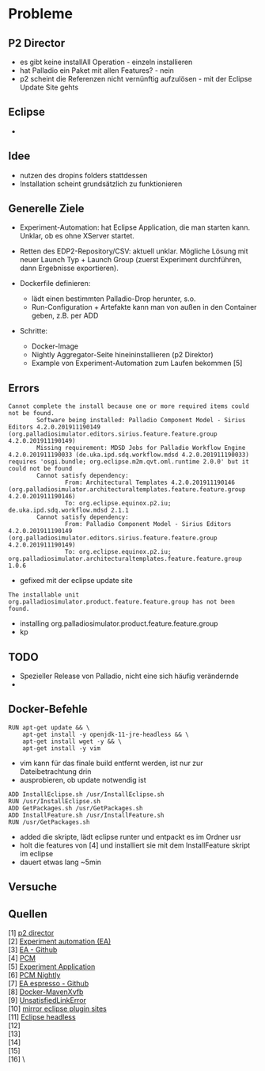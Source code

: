 # Probleme
## P2 Director
- es gibt keine installAll Operation - einzeln installieren
- hat Palladio ein Paket mit allen Features? - nein
- p2 scheint die Referenzen nicht vernünftig aufzulösen - mit der Eclipse Update Site gehts
## Eclipse
- 
## Idee
- nutzen des dropins folders stattdessen
- Installation scheint grundsätzlich zu funktionieren

## Generelle Ziele
* Experiment-Automation: hat Eclipse Application, die man starten kann. Unklar, ob es ohne XServer startet.
* Retten des EDP2-Repository/CSV: aktuell unklar. Mögliche Lösung mit neuer Launch Typ + Launch Group (zuerst Experiment durchführen, dann Ergebnisse exportieren).

* Dockerfile definieren:
    * lädt einen bestimmten Palladio-Drop herunter, s.o.
    * Run-Configuration + Artefakte kann man von außen in den Container geben, z.B. per ADD

* Schritte:
    * Docker-Image
    * Nightly Aggregator-Seite hineininstallieren (p2 Direktor)
    * Example von Experiment-Automation zum Laufen bekommen [5]

## Errors
```docker
Cannot complete the install because one or more required items could not be found.
        Software being installed: Palladio Component Model - Sirius Editors 4.2.0.201911190149 (org.palladiosimulator.editors.sirius.feature.feature.group 4.2.0.201911190149)
        Missing requirement: MDSD Jobs for Palladio Workflow Engine 4.2.0.201911190033 (de.uka.ipd.sdq.workflow.mdsd 4.2.0.201911190033) requires 'osgi.bundle; org.eclipse.m2m.qvt.oml.runtime 2.0.0' but it could not be found
        Cannot satisfy dependency:
                From: Architectural Templates 4.2.0.201911190146 (org.palladiosimulator.architecturaltemplates.feature.feature.group 4.2.0.201911190146)
                To: org.eclipse.equinox.p2.iu; de.uka.ipd.sdq.workflow.mdsd 2.1.1
        Cannot satisfy dependency:
                From: Palladio Component Model - Sirius Editors 4.2.0.201911190149 (org.palladiosimulator.editors.sirius.feature.feature.group 4.2.0.201911190149)
                To: org.eclipse.equinox.p2.iu; org.palladiosimulator.architecturaltemplates.feature.feature.group 1.0.6
```
- gefixed mit der eclipse update site
```docker
The installable unit org.palladiosimulator.product.feature.feature.group has not been found.
```
- installing org.palladiosimulator.product.feature.feature.group
- kp

## TODO
- Spezieller Release von Palladio, nicht eine sich häufig verändernde
- 

## Docker-Befehle
```docker
RUN apt-get update && \ 
    apt-get install -y openjdk-11-jre-headless && \
    apt-get install wget -y && \
    apt-get install -y vim
```
- vim kann für das finale build entfernt werden, ist nur zur Dateibetrachtung drin
- ausprobieren, ob update notwendig ist

```docker
ADD InstallEclipse.sh /usr/InstallEclipse.sh
RUN /usr/InstallEclipse.sh
ADD GetPackages.sh /usr/GetPackages.sh
ADD InstallFeature.sh /usr/InstallFeature.sh
RUN /usr/GetPackages.sh
```
- added die skripte, lädt eclipse runter und entpackt es im Ordner usr
- holt die features von [4] und installiert sie mit dem InstallFeature skript im eclipse
- dauert etwas lang ~5min

## Versuche

## Quellen
[1] [p2 director](https://help.eclipse.org/kepler/index.jsp?topic=/org.eclipse.platform.doc.isv/guide/p2_director.html)\
[2] [Experiment automation (EA)](https://sdqweb.ipd.kit.edu/wiki/Palladio_Experiment_Automation)\
[3] [EA - Github](https://github.com/PalladioSimulator/Palladio-Addons-ExperimentAutomation)\
[4] [PCM](https://github.com/PalladioSimulator/Palladio-Bench-Product/blob/master/products/org.palladiosimulator.product/org.palladiosimulator.palladiobench.product)\
[5] [Experiment Application](https://github.com/PalladioSimulator/Palladio-Addons-ExperimentAutomation/blob/master/bundles/org.palladiosimulator.experimentautomation.application/src/org/palladiosimulator/experimentautomation/application/ExperimentApplication.java)\
[6] [PCM Nightly](https://updatesite.palladio-simulator.com/palladio-build-updatesite/nightly/)\
[7] [EA espresso - Github](https://github.com/PalladioSimulator/Palladio-Addons-ExperimentAutomation/tree/master/bundles/org.palladiosimulator.experimentautomation.examples.espresso)\
[8] [Docker-MavenXvfb](https://github.com/kit-sdq/Docker-MavenXvfb)\
[9] [UnsatisfiedLinkError](https://bugs.eclipse.org/bugs/show_bug.cgi?id=549244)\
[10] [mirror eclipse plugin sites](https://stackoverflow.com/questions/1371176/downloading-eclipse-plug-in-update-sites-for-offline-installation)\
[11] [Eclipse headless](https://gnu-mcu-eclipse.github.io/advanced/headless-builds/)\
[12] []()\
[13] []()\
[14] []()\
[15] []()\
[16] []()\